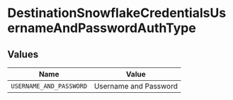 # DestinationSnowflakeCredentialsUsernameAndPasswordAuthType


## Values

| Name                    | Value                   |
| ----------------------- | ----------------------- |
| `USERNAME_AND_PASSWORD` | Username and Password   |